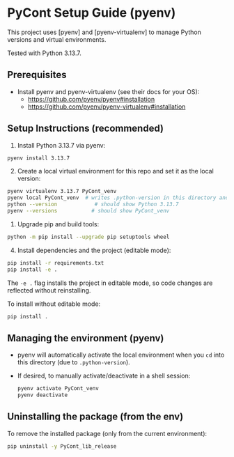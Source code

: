 # PyCont Setup Guide (pyenv)

This project uses [pyenv] and [pyenv-virtualenv] to manage Python versions and virtual environments.

Tested with Python 3.13.7.

## Prerequisites

- Install pyenv and pyenv-virtualenv (see their docs for your OS):
  - https://github.com/pyenv/pyenv#installation
  - https://github.com/pyenv/pyenv-virtualenv#installation

## Setup Instructions (recommended)

1. Install Python 3.13.7 via pyenv:

  ```bash
  pyenv install 3.13.7
  ```

2. Create a local virtual environment for this repo and set it as the local version:

  ```bash
  pyenv virtualenv 3.13.7 PyCont_venv
  pyenv local PyCont_venv  # writes .python-version in this directory and points python interpreter to this virtual env
  python --version            # should show Python 3.13.7
  pyenv --versions           # should show PyCont_venv
  ```

1. Upgrade pip and build tools:

  ```bash
  python -m pip install --upgrade pip setuptools wheel
  ```

4. Install dependencies and the project (editable mode):

  ```bash
  pip install -r requirements.txt
  pip install -e .
  ```

  The `-e .` flag installs the project in editable mode, so code changes are reflected without reinstalling.

  To install without editable mode:

  ```bash
  pip install .
  ```

## Managing the environment (pyenv)

- pyenv will automatically activate the local environment when you `cd` into this directory (due to `.python-version`).
- If desired, to manually activate/deactivate in a shell session:

  ```bash
  pyenv activate PyCont_venv
  pyenv deactivate
  ```

## Uninstalling the package (from the env)

To remove the installed package (only from the current environment):

```bash
pip uninstall -y PyCont_lib_release
```

